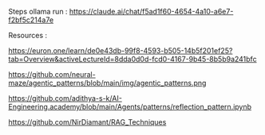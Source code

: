 Steps ollama run :
https://claude.ai/chat/f5ad1f60-4654-4a10-a6e7-f2bf5c214a7e

Resources :

https://euron.one/learn/de0e43db-99f8-4593-b505-14b5f201ef25?tab=Overview&activeLectureId=8dda0d0d-fcd0-4167-9b45-8b5b9a241bfc

https://github.com/neural-maze/agentic_patterns/blob/main/img/agentic_patterns.png

https://github.com/adithya-s-k/AI-Engineering.academy/blob/main/Agents/patterns/reflection_pattern.ipynb

https://github.com/NirDiamant/RAG_Techniques
